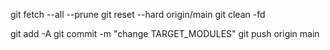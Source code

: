 git fetch --all --prune
git reset --hard origin/main
git clean -fd

git add -A
git commit -m "change TARGET_MODULES"
git push origin main